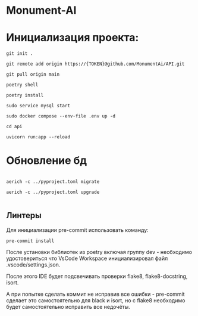 # Monument-AI


# Инициализация проекта:

```
git init .

git remote add origin https://{TOKEN}@github.com/MonumentAi/API.git

git pull origin main

poetry shell

poetry install

sudo service mysql start

sudo docker compose --env-file .env up -d

cd api

uvicorn run:app --reload

```

# Обновление бд 

```

aerich -c ../pyproject.toml migrate

aerich -c ../pyproject.toml upgrade


```

## Линтеры

Для инициализации pre-commit использовать команду:
```
pre-commit install
```

После установки библиотек из poetry включая группу dev - необходимо удостовериться что VsCode Workspace инициализировал файл .vscode/settings.json.

После этого IDE будет подсвечивать проверки flake8, flake8-docstring, isort.

А при попытке сделать коммит не исправив все ошибки - pre-commit сделает это самостоятельно для black и isort, но с flake8 необходимо будет самостоятельно исправить все недочёты.